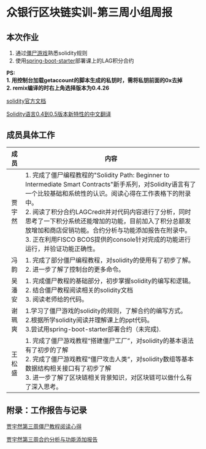 # 众银行区块链实训-第三周小组周报
## 本次作业
1. 通过[僵尸游戏][1]熟悉solidity规则 
1. 使用[spring-boot-starter][2]部署课上的LAG积分合约

**PS:<br/>1. 用控制台加载getaccount的脚本生成的私钥时，需将私钥前面的0x去掉<br/> 2. remix编译的时右上角选择版本为0.4.26**

[solidity官方文档](https://solidity.readthedocs.io/en/v0.5.9/)

[Solidity语言0.4到0.5版本新特性的中文翻译](https://zhuanlan.zhihu.com/p/54169418)

[1]: https://cryptozombies.io/en/lesson "jiangshi"
[2]: https://github.com/FISCO-BCOS/spring-boot-starter/blob/master/doc/README_CN.md "Spring Boot"

## 成员具体工作
成员|内容
:----:|---
贾宇然|1. 完成了僵尸编程教程的"Solidity Path: Beginner to Intermediate Smart Contracts"新手系列，对Solidity语言有了一个比较基础和系统性的认识。阅读心得在工作表格下的附录中。<br />2. 阅读了积分合约LAGCredit并对代码内容进行了分析，同时思考了一下积分系统还能增加的功能，目前加入了积分总额发放增加和商店促销功能。合约分析与功能添加报告在附录中。<br /> 3. 正在利用FISCO BCOS提供的console针对完成的功能进行运行，并验证功能正确性。
冯韵|1. 完成了部分僵尸编程教程，对solidity的使用有了初步了解。<br />2. 进一步了解了控制台的更多命令。
吴潘安|1. 完成僵尸教程的基础部分，初步掌握solidity的编写和逻辑。<br />2. 结合僵尸教程阅读相关的solidity文档<br />3. 阅读老师给的代码。
谢珮爽|1.学习了僵尸游戏的solidity的规则，了解合约的编写方式。<br />2.根据所学solidity阅读并理解课上的ppt代码。<br />3.尝试用spring-boot-starter部署合约（未完成).                                                           
王松盛|1. 完成了僵尸游戏教程“搭建僵尸工厂”，对solidity的基本语法有了初步的了解<br />2. 完成了僵尸游戏教程“僵尸攻击人类“，对solidity数组等基本数据结构相关接口有了初步了解<br />3. 进一步了解了区块链相关背景知识，对区块链可以做什么有了深入思考。

## 附录：工作报告与记录
[贾宇然第三周僵尸教程阅读心得](https://github.com/bisco-fcos/webank/blob/master/day3/%E8%B4%BE%E5%AE%87%E7%84%B6/CryptoZombies-learning.md)

[贾宇然第三周合约分析与功能添加报告](https://github.com/bisco-fcos/webank/blob/master/day3/%E8%B4%BE%E5%AE%87%E7%84%B6/LAGContract.md)







